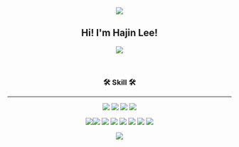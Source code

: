 <div align="center">
<img src="https://capsule-render.vercel.app/api?type=waving&color=BDBDC8&height=150&section=header" />

## Hi! I'm Hajin Lee!
<a href="https://blog.naver.com/glgkwls1" target="_blank"><img src="https://img.shields.io/badge/BLOG-B8F3B8?style=flat-square&logo=Naver&logoColor=white"/></a>

</br>


### 🛠 Skill 🛠 
---
<img src="https://img.shields.io/badge/-Kotlin-0095D5?style=flat-square&logo=Kotlin&logoColor=white"/></a>
<img src="https://img.shields.io/badge/-Firebase-yellow?style=flat-square&logo=Firebase&logoColor=white"/></a>
<img src="https://img.shields.io/badge/KOTLIN-007396?style=flat-square&logo=kotlin&logoColor=white">
<img src="https://img.shields.io/badge/-Android-success?style=flat-square&logo=Android&logoColor=white"/>

<img src="https://img.shields.io/badge/Spring Boot-6DB33F?style=flat-square&logo=Spring Boot&logoColor=white"/><img src="https://img.shields.io/badge/Java-0769AD?style=flat-square&logo=Java&logoColor=white"/>
<img src="https://img.shields.io/badge/MariaDB-1F305F?style=for-flat-square&logo=MariaDB&logoColor=white"/>
<img src="https://img.shields.io/badge/JPA-59666C?style=flat-square&logo=Hibernate&logoColor=white">
<img src="https://img.shields.io/badge/mybatis-4479A1?style=flat-square&logo=mybatis&logoColor=white">
<img src="https://img.shields.io/badge/IntelliJ-000000?style=flat-square&logo=IntelliJ IDEA&logoColor=white"/>
<img src="https://img.shields.io/badge/Visual Studio Code-007ACC?style=flat-square&logo=Visual Studio Code&logoColor=white"/>
<img src="https://img.shields.io/badge/-Pyton-3776AB?style=flat-square&logo=Python&logoColor=white"/>


<img src="https://capsule-render.vercel.app/api?type=waving&color=BDBDC8&height=150&section=footer" />
</div>

